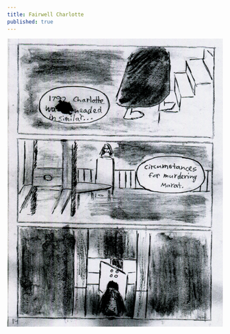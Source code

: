 ```yaml
---
title: Fairwell Charlotte
published: true
---
```

![image](https://raw.githubusercontent.com/LWFlouisa/uploadedfairyalt/master/pages/chapter2/chapter2/page14.png)
